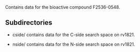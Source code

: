 Contains data for the bioactive compound F2536-0548.

## Subdirectories

- cside/ contains data for the C-side search space on rv1821.

- nside/ contains data for the N-side search space on rv1821.

